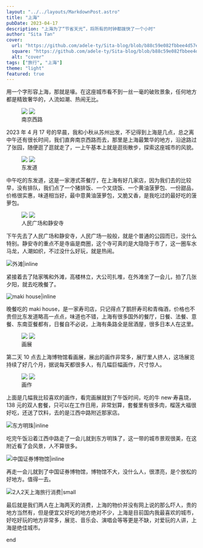 ```yaml
---
layout: "../../layouts/MarkdownPost.astro"
title: "上海"
pubDate: 2023-04-17
description: "上海为了“节省天光”，将所有的时钟都拨快了一个小时"
author: "Sita Tan"
cover:
  url: "https://github.com/adele-ty/Sita-blog/blob/b88c59e082fbbee4d57ed4801b9edb8bd3fafa7a/public/Shanghai/%E4%B8%9C%E6%96%B9%E6%98%8E%E7%8F%A0.jpg?raw=true"
  square: "https://github.com/adele-ty/Sita-blog/blob/b88c59e082fbbee4d57ed4801b9edb8bd3fafa7a/public/Shanghai/%E4%B8%9C%E6%96%B9%E6%98%8E%E7%8F%A0.jpg?raw=true"
  alt: "cover"
tags: ["旅行", "上海"]
theme: "light"
featured: true
---
```


用一个字形容上海，那就是壕。在这座城市看不到一丝一毫的破败景象，任何地方都是精致奢华的，人流如潮、热闹无比。

<figure class="image image-fullbleed body-copy-wide nr-scroll-animation nr-scroll-animation--on image-small column">
  <img class="component-content image-sharesheet column-item" src="https://github.com/adele-ty/Sita-blog/blob/b88c59e082fbbee4d57ed4801b9edb8bd3fafa7a/public/Shanghai/%E5%8D%97%E4%BA%AC%E8%A5%BF%E8%B7%AF1.jpg?raw=true" />
  <img class="component-content image-sharesheet column-item" src="https://github.com/adele-ty/Sita-blog/blob/b88c59e082fbbee4d57ed4801b9edb8bd3fafa7a/public/Shanghai/%E5%8D%97%E4%BA%AC%E8%A5%BF%E8%B7%AF2.jpg?raw=true" />
  <div class="image-description image-caption">南京西路</div>
</figure>

2023 年 4 月 17 号的早晨，我和小秋从苏州出发，不记得到上海是几点，总之离中午还有很长时间，我们直奔南京西路而去，那里是上海最繁华的地方，沿途路过了张园，随便逛了逛就走了，一上午基本上就是逛街散步，探索这座城市的风貌。

<figure class="image image-fullbleed body-copy-wide nr-scroll-animation nr-scroll-animation--on image-small column">
  <img class="component-content image-sharesheet column-item" src="https://github.com/adele-ty/Sita-blog/blob/b88c59e082fbbee4d57ed4801b9edb8bd3fafa7a/public/Shanghai/%E4%B8%9C%E5%8F%91%E9%81%931.jpg?raw=true" />
  <img class="component-content image-sharesheet column-item" src="https://github.com/adele-ty/Sita-blog/blob/b88c59e082fbbee4d57ed4801b9edb8bd3fafa7a/public/Shanghai/%E4%B8%9C%E5%8F%91%E9%81%932.jpg?raw=true" />
  <div class="image-description image-caption">东发道</div>
</figure>

中午吃的东发道，这是一家港式茶餐厅，在上海有好几家店，因为我们去的比较早，没有排队，我们点了一个猪排饭、一个叉烧饭、一个黄油菠萝包、一份甜品，价格很实惠，味道相当好，最中意黄油菠萝包，又脆又香，是我吃过的最好吃的菠萝包。

<figure class="image image-fullbleed body-copy-wide nr-scroll-animation nr-scroll-animation--on image-small column">
  <img class="component-content image-sharesheet column-item" src="https://github.com/adele-ty/Sita-blog/blob/b88c59e082fbbee4d57ed4801b9edb8bd3fafa7a/public/Shanghai/%E4%BA%BA%E6%B0%91%E5%B9%BF%E5%9C%BA.jpg?raw=true" />
  <img class="component-content image-sharesheet column-item" src="https://github.com/adele-ty/Sita-blog/blob/b88c59e082fbbee4d57ed4801b9edb8bd3fafa7a/public/Shanghai/%E9%9D%99%E5%AE%89%E5%AF%BA.jpg?raw=true" />
  <div class="image-description image-caption">人民广场和静安寺</div>
</figure>

下午先去了人民广场和静安寺，人民广场一般般，就是个普通的公园而已，没什么特别。静安寺的重点不是寺庙是商圈，这个寺可真的是大隐隐于市了，这一圈车水马龙，人潮如织，不过没什么好玩，就是热闹。

![外滩|inline](https://github.com/adele-ty/Sita-blog/blob/b88c59e082fbbee4d57ed4801b9edb8bd3fafa7a/public/Shanghai/%E5%A4%96%E6%BB%A9.jpg?raw=true)

紧接着去了陆家嘴和外滩，高楼林立，大公司扎堆，在外滩坐了一会儿，拍了几张夕阳，就去吃晚餐了。

![maki house|inline](https://github.com/adele-ty/Sita-blog/blob/b88c59e082fbbee4d57ed4801b9edb8bd3fafa7a/public/Shanghai/maki%20house.jpg?raw=true)

晚餐吃的 maki house，是一家寿司店，只记得点了鹅肝寿司和青梅酒，价格也不贵但比东发道略高一点点，味道也不错，上海有很多国外的餐厅，日餐、法餐、意餐、东南亚餐都有，日餐自不必说，上海有条路全是居酒屋，很多日本人在这里。

<figure class="image image-fullbleed body-copy-wide nr-scroll-animation nr-scroll-animation--on image-small column">
  <img class="component-content image-sharesheet column-item" src="https://github.com/adele-ty/Sita-blog/blob/b88c59e082fbbee4d57ed4801b9edb8bd3fafa7a/public/Shanghai/%E7%94%BB%E5%B1%95%E7%A5%A8.jpg?raw=trueue" />
  <img class="component-content image-sharesheet column-item" src="https://github.com/adele-ty/Sita-blog/blob/b88c59e082fbbee4d57ed4801b9edb8bd3fafa7a/public/Shanghai/%E4%B8%8A%E6%B5%B7%E5%8D%9A%E7%89%A9%E9%A6%861.jpg?raw=true" />
  <div class="image-description image-caption">画展</div>
</figure>

第二天 10 点去上海博物馆看画展，展出的画作非常多，展厅里人挤人，这场展览持续了好几个月，据说每天都很多人，有几幅巨幅画作，尺寸惊人。

<figure class="image image-fullbleed body-copy-wide nr-scroll-animation nr-scroll-animation--on image-small column">
  <img class="component-content image-sharesheet column-item" src="https://github.com/adele-ty/Sita-blog/blob/b88c59e082fbbee4d57ed4801b9edb8bd3fafa7a/public/Shanghai/%E4%B8%8A%E6%B5%B7%E5%8D%9A%E7%89%A9%E9%A6%862.jpg?raw=true" />
  <img class="component-content image-sharesheet column-item" src="https://github.com/adele-ty/Sita-blog/blob/b88c59e082fbbee4d57ed4801b9edb8bd3fafa7a/public/Shanghai/%E4%B8%8A%E6%B5%B7%E5%8D%9A%E7%89%A9%E9%A6%863.jpg?raw=true" />
  <div class="image-description image-caption">画作</div>
</figure>

上面是几幅我比较喜欢的画作，看完画展就到了午饭时间，吃的牛 new·寿喜烧，138 元的双人套餐，只可以在工作日用，非常划算，套餐里有很多肉，榴莲大福很好吃，还送了饮料，去的是江西中路附近那家店。

![东方明珠|inline](https://github.com/adele-ty/Sita-blog/blob/b88c59e082fbbee4d57ed4801b9edb8bd3fafa7a/public/Shanghai/%E4%B8%9C%E6%96%B9%E6%98%8E%E7%8F%A0.jpg?raw=true)

吃完午饭沿着江西中路走了一会儿就到东方明珠了，这一带的城市景观很美，在这附近看了会风景，人不算很多。

![中国证券博物馆|inline](https://github.com/adele-ty/Sita-blog/blob/b88c59e082fbbee4d57ed4801b9edb8bd3fafa7a/public/Shanghai/%E4%B8%AD%E5%9B%BD%E8%AF%81%E5%88%B8%E5%8D%9A%E7%89%A9%E9%A6%861.jpg?raw=true)

再走一会儿就到了中国证券博物馆，博物馆不大，没什么人，很漂亮，是个放松的好地方。值得一去。

![2人2天上海旅行消费|small](https://github.com/adele-ty/Sita-blog/blob/7ae7642679a2b7897ddabf69affcc70dc7861183/public/Shanghai/%E8%8A%B1%E8%B4%B9.jpg?raw=true)

最后就是我们两人在上海两天的消费，上海的物价并没有网上说的那么吓人，贵的地方当然有，但是便宜又好吃的地方绝对不少，上海是目前国内我最喜欢的城市，好吃好玩的地方非常多，展览、音乐会、演唱会等等更是不缺，对爱玩的人讲，上海是绝佳城市。

end

